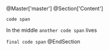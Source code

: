 ﻿@Master['master']
@Section['Content']

`code span`

In the middle `another code span` lives

`final code span`
@EndSection